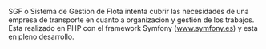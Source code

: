 SGF o Sistema de Gestion de Flota intenta cubrir las necesidades de una empresa de transporte en cuanto a organización y gestión de los trabajos. Esta realizado en PHP con el framework Symfony (www.symfony.es) y esta en pleno desarrollo.